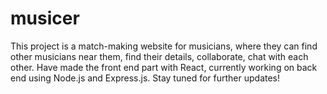 # musicer
 This project is a match-making website for musicians, where they can find other musicians near them, find their details, collaborate, chat with each other. Have made the front end part with React, currently working on back end using Node.js and Express.js. Stay tuned for further updates!
